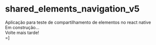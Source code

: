 # shared_elements_navigation_v5</br>
Aplicação para teste de compartilhamento de elementos no react native</br>
Em construção...</br>
Volte mais tarde!</br>
=]
